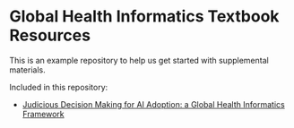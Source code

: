 # Global Health Informatics Textbook Resources

This is an example repository to help us get started with supplemental materials.

Included in this repository:

* [Judicious Decision Making for AI Adoption: a Global Health Informatics Framework](ai_adoption_decision_making_framework.md)

